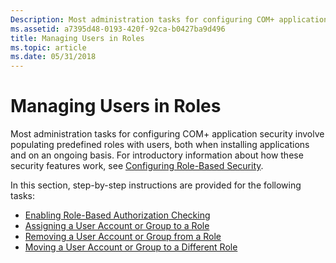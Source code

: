 ```yaml
---
Description: Most administration tasks for configuring COM+ application security involve populating predefined roles with users, both when installing applications and on an ongoing basis.
ms.assetid: a7395d48-0193-420f-92ca-b0427ba9d496
title: Managing Users in Roles
ms.topic: article
ms.date: 05/31/2018
---
```


# Managing Users in Roles

Most administration tasks for configuring COM+ application security involve populating predefined roles with users, both when installing applications and on an ongoing basis. For introductory information about how these security features work, see [Configuring Role-Based Security](configuring-role-based-security.md).

In this section, step-by-step instructions are provided for the following tasks:

-   [Enabling Role-Based Authorization Checking](enabling-role-based-authorization-checking.md)
-   [Assigning a User Account or Group to a Role](assigning-a-user-account-or-group-to-a-role.md)
-   [Removing a User Account or Group from a Role](removing-a-user-account-or-group-from-a-role.md)
-   [Moving a User Account or Group to a Different Role](moving-a-user-account-or-group-to-a-different-role.md)

 

 



